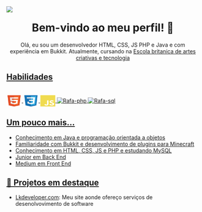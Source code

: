 <img src="https://user-images.githubusercontent.com/59892753/122819440-d97f2e80-d2b0-11eb-87dd-0d6737de5452.png" width="400px" align="left">

<h1 align="center">Bem-vindo ao meu perfil! 👋</h1>
<p align="center">Olá, eu sou um desenvolvedor HTML, CSS, JS PHP e Java e com experiência em Bukkit. Atualmente, cursando na <a href="https://ebaconline.com.br/">Escola britanica de artes criativas e tecnologia

<h2>Habilidades</h2>
<p align="center">
<div style="display: inline_block"><br>
  <img align="center" alt="Rafa-Ts" height="30" width="40" src="https://raw.githubusercontent.com/devicons/devicon/master/icons/html5/html5-original.svg">
  <img align="center" alt="Rafa-CSS" height="30" width="40" src="https://raw.githubusercontent.com/devicons/devicon/master/icons/css3/css3-original.svg">
  <img align="center" alt="Rafa-Js" height="30" width="40" src="https://raw.githubusercontent.com/devicons/devicon/master/icons/javascript/javascript-plain.svg">
  <img align="center" alt="Rafa-php" height="50" width="60" src="https://icongr.am/devicon/php-original.svg?size=128&color=currentColor">
  <img align="center" alt="Rafa-sql" height="50" width="60" src="https://icongr.am/devicon/mysql-original-wordmark.svg?size=128&color=currentColor">
</p>

<h2>Um pouco mais...</h2>

- Conhecimento em Java e programação orientada a objetos
- Familiaridade com Bukkit e desenvolvimento de plugins para Minecraft
- Conhecimento em HTML, CSS, JS e PHP e estudando MySQL
- Junior em Back End
- Medium em Front End
<h2>🚀 Projetos em destaque</h2>
<p align="center">
  
- [Lkdeveloper.com](https://lkdeveloper.store/): Meu site aonde ofereço serviços de desenolvovimento de software
